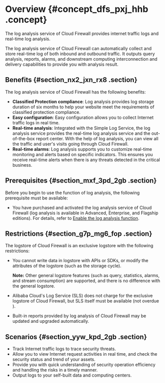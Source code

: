 # Overview {#concept_dfs_pxj_hhb .concept}

The log analysis service of Cloud Firewall provides internet traffic logs and real-time log analysis.

The log analysis service of Cloud Firewall can automatically collect and store real-time log of both inbound and outbound traffic. It outputs query analysis, reports, alarms, and downstream computing interconnection and delivery capabilities to provide you with analysis result.

## Benefits {#section_nx2_jxn_rx8 .section}

The log analysis service of Cloud Firewall has the following benefits:

-   **Classified Protection compliance**: Log analysis provides log storage duration of six months to help your website meet the requirements of classified protection compliance.
-   **Easy configuration**: Easy configuration allows you to collect Internet traffic logs in real time.
-   **Real-time analysis**: Integrated with the Simple Log Service, the log analysis service provides the real-time log analysis service and the out-of-the-box report center. With the help of log analysis, you can view all the traffic and user's visits going through Cloud Firewall.
-   **Real-time alarms**: Log analysis supports you to customize real-time monitoring and alerts based on specific indicators. This ensures you receive real-time alerts when there is any threats detected in the critical business.

## Prerequisites {#section_mxf_3pd_2gb .section}

Before you begin to use the function of log analysis, the following prerequisite must be available:

-   You have purchased and activated the log analysis service of Cloud Firewall \(log analysis is available in Advanced, Enterprise, and Flagship editions\). For details, refer to [Enable the log analysis function](reseller.en-US/.md#).

## Restrictions {#section_g7p_mg6_fop .section}

The logstore of Cloud Firewall is an exclusive logstore with the following restrictions:

-   You cannot write data in logstore with APIs or SDKs, or modify the attributes of the logstore \(such as the storage cycle\).

    **Note:** Other general logstore features \(such as query, statistics, alarms, and stream consumption\) are supported, and there is no difference with the general logstore.

-   Alibaba Cloud's Log Service \(SLS\) does not charge for the exclusive logstore of Cloud Firewall, but SLS itself must be available \(not overdue \).
-   Built-in reports provided by log analysis of Cloud Firewall may be updated and upgraded automatically.

## Scenarios {#section_yyw_kpd_2gb .section}

-   Track Internet traffic logs to trace security threats.
-   Allow you to view Internet request activities in real time, and check the security status and trend of your assets.
-   Provide you with quick understanding of security operation efficiency and handling the risks in a timely manner.
-   Output logs to your self-built data and computing centers.

